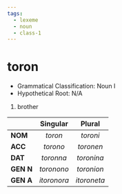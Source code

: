 ```yaml
---
tags:
  - lexeme
  - noun
  - class-1
---
```

# toron

- Grammatical Classification: Noun I
- Hypothetical Root: N/A

1. brother

|  | Singular | Plural |
| ---- | :--: | :--: |
| **NOM** | *toron* | *toroni* |
| **ACC** | *torono* | *toronen* |
| **DAT** | *toronna* | *toronina* |
| **GEN N** | *toronono* | *toronion* |
| **GEN A** | *itoronora* | *itoroneta* |
